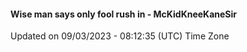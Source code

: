 #### Wise man says only fool rush in - McKidKneeKaneSir
Updated on 09/03/2023 - 08:12:35 (UTC) Time Zone
